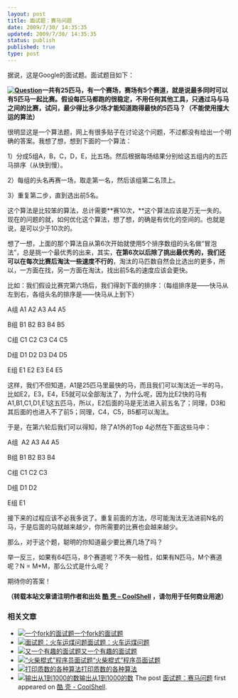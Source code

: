 ```yaml
---
layout: post
title: 面试题：赛马问题
date: 2009/7/30/ 14:35:35
updated: 2009/7/30/ 14:35:35
status: publish
published: true
type: post
---
```


据说，这是Google的面试题。面试题目如下：


**[![Question](https://coolshell.cn/wp-content/uploads/2009/07/Question.jpg "Question")](https://coolshell.cn/wp-content/uploads/2009/07/Question.jpg)一共有25匹马，有一个赛场，赛场有5个赛道，就是说最多同时可以有5匹马一起比赛。假设每匹马都跑的很稳定，不用任何其他工具，只通过马与马之间的比赛，试问，最少得比多少场才能知道跑得最快的5匹马？（**不能使用撞大运的算法**）**


很明显这是一个算法题，网上有很多贴子在讨论这个问题，不过都没有给出一个明确的答案。我想了想，想到下面的一个算法：


1）分成5组A，B，C，D，E，比五场。然后根据每场结果分别给这五组内的五匹马排序（从快到慢）。  

2）每组的头名再赛一场，取走第一名，然后该组第二名顶上。  

3）重复第二步，直到选出前5名。


这个算法是比较笨的算法，总计需要**赛10次，**这个算法应该是万无一失的。现在的问题的就，如何优化这个算法，想了想，的确是有优化的空间的。也就是说，是可以少于10次的。



想了一想，上面的那个算法自从第6次开始就使用5个排序数组的头名做“冒泡法”，总是挑一个最优秀的出来，其实，**在第6次以后除了挑出最优秀的，我们还可以在每次比赛后淘汰一些速度不行的**，淘汰的马匹数自然会比选出的更多，所以，一方面在找，另一方面在淘汰，找出前5名的速度应该会更快。


比如：我们假设比赛完第六场后，我们得到下面的排序：（每组排序是——快马从左到右，各组头名的排序是——快马从上到下）


A组 A1 A2 A3 A4 A5  

B组 B1 B2 B3 B4 B5  

C组 C1 C2 C3 C4 C5  

D组 D1 D2 D3 D4 D5  

E组 E1 E2 E3 E4 E5


这样，我们不但知道，A1是25匹马里最快的马，而且我们可以淘汰近一半的马，比如E2，E3，E4，E5就可以全部淘汰了，为什么呢，因为比E2快的马有A1,B1,C1,D1,E1这五匹马，所以，E2后面的马是无法进入前五名了；同理，D3和其后面的也进入不了前5；同理，C4，C5，B5都可以淘汰。


于是，在第六轮后我们可以得知，除了A1外的Top 4必然在下面这些马中：


A组  A2 A3 A4 A5  

B组 B1 B2 B3 B4   

C组 C1 C2 C3   

D组 D1 D2   

E组 E1


接下来的过程应该不必我多说了。重复前面的方法，尽可能淘汰无法进前N名的马，于是后面的马就越来越少，你所需要的比赛也会越来越少。


那么，对于这个题，聪明的你知道最少要比赛几场了吗？


举一反三，如果有64匹马，8个赛道呢？不失一般性，如果有N匹马，M个赛道呢？N = M\*M，那么公式是什么呢？


期待你的答案！



**（转载本站文章请注明作者和出处 [酷 壳 – CoolShell](https://coolshell.cn/) ，请勿用于任何商业用途）**



### 相关文章

* [![一个fork的面试题](https://coolshell.cn/wp-content/uploads/2012/07/fork01jpg-150x150.jpg)](https://coolshell.cn/articles/7965.html)[一个fork的面试题](https://coolshell.cn/articles/7965.html)
* [![面试题：火车运煤问题](https://coolshell.cn/wp-content/uploads/2009/07/Question-150x150.jpg)](https://coolshell.cn/articles/4429.html)[面试题：火车运煤问题](https://coolshell.cn/articles/4429.html)
* [![又一个有趣的面试题](https://coolshell.cn/wp-content/plugins/wordpress-23-related-posts-plugin/static/thumbs/0.jpg)](https://coolshell.cn/articles/4162.html)[又一个有趣的面试题](https://coolshell.cn/articles/4162.html)
* [![“火柴棍式”程序员面试题](https://coolshell.cn/wp-content/plugins/wordpress-23-related-posts-plugin/static/thumbs/21.jpg)](https://coolshell.cn/articles/3961.html)[“火柴棍式”程序员面试题](https://coolshell.cn/articles/3961.html)
* [![打印质数的各种算法](https://coolshell.cn/wp-content/plugins/wordpress-23-related-posts-plugin/static/thumbs/26.jpg)](https://coolshell.cn/articles/3738.html)[打印质数的各种算法](https://coolshell.cn/articles/3738.html)
* [![输出从1到1000的数](https://coolshell.cn/wp-content/plugins/wordpress-23-related-posts-plugin/static/thumbs/14.jpg)](https://coolshell.cn/articles/3445.html)[输出从1到1000的数](https://coolshell.cn/articles/3445.html)
The post [面试题：赛马问题](https://coolshell.cn/articles/1202.html) first appeared on [酷 壳 - CoolShell](https://coolshell.cn).